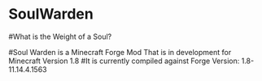 # SoulWarden

#What is the Weight of a Soul?

#Soul Warden is a Minecraft Forge Mod That is in development for Minecraft Version 1.8
#It is currently compiled against Forge Version: 1.8-11.14.4.1563
